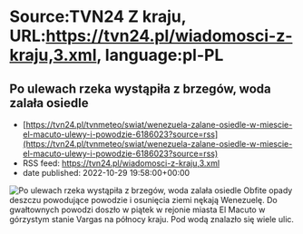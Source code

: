 # Source:TVN24 Z kraju, URL:https://tvn24.pl/wiadomosci-z-kraju,3.xml, language:pl-PL

## Po ulewach rzeka wystąpiła z brzegów, woda zalała osiedle
 - [https://tvn24.pl/tvnmeteo/swiat/wenezuela-zalane-osiedle-w-miescie-el-macuto-ulewy-i-powodzie-6186023?source=rss](https://tvn24.pl/tvnmeteo/swiat/wenezuela-zalane-osiedle-w-miescie-el-macuto-ulewy-i-powodzie-6186023?source=rss)
 - RSS feed: https://tvn24.pl/wiadomosci-z-kraju,3.xml
 - date published: 2022-10-29 19:58:00+00:00

<img alt="Po ulewach rzeka wystąpiła z brzegów, woda zalała osiedle" src="https://tvn24.pl/tvnmeteo/najnowsze/cdn-zdjecie-u2zwzy-wenezuela-6186029/alternates/LANDSCAPE_1280" />
    Obfite opady deszczu powodujące powodzie i osunięcia ziemi nękają Wenezuelę. Do gwałtownych powodzi doszło w piątek w rejonie miasta El Macuto w górzystym stanie Vargas na północy kraju. Pod wodą znalazło się wiele ulic.

